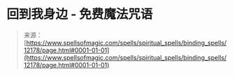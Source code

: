 <!--yml

category: 未分类

日期：2024年06月12日 18:49:41

-->

# 回到我身边 - 免费魔法咒语

> 来源：[https://www.spellsofmagic.com/spells/spiritual_spells/binding_spells/12178/page.html#0001-01-01](https://www.spellsofmagic.com/spells/spiritual_spells/binding_spells/12178/page.html#0001-01-01)

